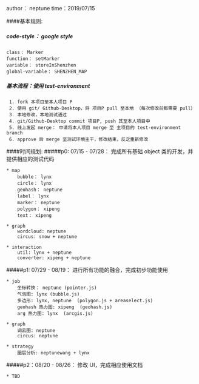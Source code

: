 author： neptune
time：2019/07/15

####基本规则:
##### code-style： google style

    class： Marker
    function： setMarker
    variable： storeInShenzhen
    global-variable： SHENZHEN_MAP

##### 基本流程：使用 test-environment

     1. fork 本项目至本人项目 P
     2. 使用 git/ Github-Desktop，将 项目P pull 至本地 （每次修改前都需要 pull）
     3. 本地修改，本地测试通过
     4. git/Github-Desktop commit 项目P, push 其至本人项目中
     5. 线上发起 merge： 申请将本人项目 merge 至 主项目的 test-environment branch
     6. approve 后 merge 至测试环境主干，修改结束，反之重新修改


####时间规划:
#####p0: 07/15 - 07/28： 完成所有基础 object 类的开发，并提供相应的测试代码

    * map
        bubble： lynx
        circle： lynx
        geohash： neptune
        label： lynx
        marker： neptune
        polygon： xipeng
        text： xipeng
        
    * graph
        wordcloud: neptune
        circus: snow + neptune
    
    * interaction
        util: lynx + neptune
        converter: xipeng + neptune
    
#####p1: 07/29 - 08/19： 进行所有功能的融合，完成初步功能使用

    * job
        坐标转换： neptune (pointer.js)
        气泡图: lynx (bubble.js)
        多边形: lynx, neptune  (polygon.js + areaselect.js)
        geohash 热力图: xipeng  (geohash.js)
        arg 热力图: lynx  (arcgis.js)
        
    * graph
        词云图: neptune  
        circus: neptune
    
    * strategy
        圈层分析: neptunewang + lynx

#####p2：08/20 - 08/26： 修改 UI，完成相应使用文档

    * TBD
